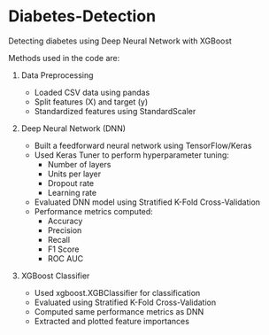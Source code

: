 # Diabetes-Detection
Detecting diabetes using Deep Neural Network with XGBoost

Methods used in the code are:

1. Data Preprocessing
   - Loaded CSV data using pandas
   - Split features (X) and target (y)
   - Standardized features using StandardScaler

2. Deep Neural Network (DNN)
   - Built a feedforward neural network using TensorFlow/Keras
   - Used Keras Tuner to perform hyperparameter tuning:
     - Number of layers
     - Units per layer
     - Dropout rate
     - Learning rate
   - Evaluated DNN model using Stratified K-Fold Cross-Validation
   - Performance metrics computed:
     - Accuracy
     - Precision
     - Recall
     - F1 Score
     - ROC AUC
       
3. XGBoost Classifier
   - Used xgboost.XGBClassifier for classification
   - Evaluated using Stratified K-Fold Cross-Validation
   - Computed same performance metrics as DNN
   - Extracted and plotted feature importances 
